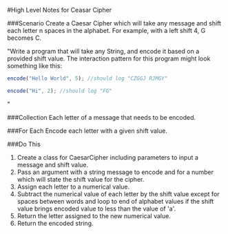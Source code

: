 #High Level Notes for Ceasar Cipher

###Scenario
Create a Caesar Cipher which will take any message and shift each letter n spaces in the alphabet. For example, with a left shift 4, G becomes C.

"Write a program that will take any String, and encode it based on a provided shift value. The interaction pattern for this program might look something like this:

```javascript
encode("Hello World", 5); //should log "CZGGJ RJMGY"

encode("Hi", 2); //should log "FG"
```
"

###Collection
Each letter of a message that needs to be encoded.


###For Each
Encode each letter with a given shift value.


###Do This
1. Create a class for CaesarCipher including parameters to input a message and shift value.
1. Pass an argument with a string message to encode and for a number which will state the shift value for the cipher.
1. Assign each letter to a numerical value.
1. Subtract the numerical value of each letter by the shift value except for spaces between words and loop to end of alphabet values if the shift value brings encoded value to less than the value of 'a'.
1. Return the letter assigned to the new numerical value.
1. Return the encoded string.
